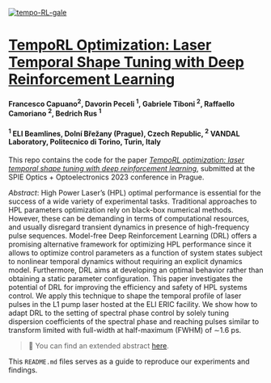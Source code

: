 <a href="https://ibb.co/kXrcSY1"><img src="https://i.ibb.co/3c8hCtz/tempo-RL-gale.jpg" alt="tempo-RL-gale" border="0"></a>

# [TempoRL Optimization: Laser Temporal Shape Tuning with Deep Reinforcement Learning](link_to_arxiv)
#### Francesco Capuano<sup>2</sup>, Davorin Peceli <sup>1</sup>, Gabriele Tiboni <sup>2</sup>, Raffaello Camoriano <sup>2</sup>, Bedrich Rus <sup>1</sup>
#### <sup>1</sup> ELI Beamlines, Dolní Břežany (Prague), Czech Republic, <sup>2</sup> VANDAL Laboratory, Politecnico di Torino, Turin, Italy

This repo contains the code for the paper [*TempoRL optimization: laser temporal shape tuning with deep reinforcement learning*](link_to_arxiv), submitted at the SPIE Optics + Optoelectronics 2023 conference in Prague. 

*Abstract*: High Power Laser’s (HPL) optimal performance is essential for the success of a wide variety of experimental tasks. Traditional approaches to HPL parameters optimization rely on black-box numerical methods. However, these can be demanding in terms of computational resources, and usually disregard transient dynamics in presence of high-frequency pulse sequences. Model-free Deep Reinforcement Learning (DRL) offers a promising alternative framework for optimizing HPL performance since it allows to optimize control parameters as a function of system states subject to nonlinear temporal dynamics without requiring an explicit dynamics model. Furthermore, DRL aims at developing an optimal behavior rather than obtaining a static parameter configuration. This paper investigates the potential of DRL for improving the efficiency and safety of HPL systems control. We apply this technique to shape the temporal profile of laser pulses in the L1 pump laser hosted at the ELI ERIC facility. We show how to adapt DRL to the setting of spectral phase control by solely tuning dispersion coefficients of the spectral phase and reaching pulses similar to transform limited with full-width at half-maximum (FWHM) of ∼1.6 ps.

> 🚀 You can find an extended abstract [here](link_to_extended_abstract).

This `README.md` files serves as a guide to reproduce our experiments and findings.

